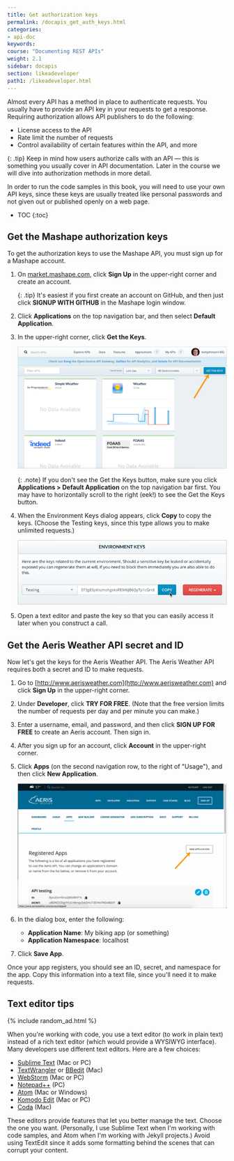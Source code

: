 ```yaml
---
title: Get authorization keys
permalink: /docapis_get_auth_keys.html
categories:
- api-doc
keywords:
course: "Documenting REST APIs"
weight: 2.1
sidebar: docapis
section: likeadeveloper
path1: /likeadeveloper.html
---
```


Almost every API has a method in place to authenticate requests. You usually have to provide an API key in your requests to get a response. Requiring authorization allows API publishers to do the following:

* License access to the API
* Rate limit the number of requests
* Control availability of certain features within the API, and more

{: .tip}
Keep in mind how users authorize calls with an API &mdash; this is something you usually cover in API documentation. Later in the course we will dive into authorization methods in more detail.

In order to run the code samples in this book, you will need to use your own API keys, since these keys are usually treated like personal passwords and not given out or published openly on a web page.

* TOC
{:toc}

## Get the Mashape authorization keys

To get the authorization keys to use the Mashape API, you must sign up for a Mashape account.

1.  On [market.mashape.com](https://market.mashape.com/), click **Sign Up** in the upper-right corner and create an account.

	  {: .tip}
	  It's easiest if you first create an account on GitHub, and then just click **SIGNUP WITH GITHUB** in the Mashape login window.

2.  Click **Applications** on the top navigation bar, and then select **Default Application**.
3.  In the upper-right corner, click **Get the Keys**.

	  <img src="images/mashape_get_keys.png" alt="Mashape -- getting the keys" />

	  {: .note}
	  If you don't see the Get the Keys button, make sure you click <b>Applications > Default Application</b> on the top navigation bar first. You may have to horizontally scroll to the right (eek!) to see the Get the Keys button.

3.  When the Environment Keys dialog appears, click **Copy** to copy the keys. (Choose the Testing keys, since this type allows you to make unlimited requests.)

    <img src="images/environmentkeys.png" alt="Mashape keys" />

4.  Open a text editor and paste the key so that you can easily access it later when you construct a call.

## Get the Aeris Weather API secret and ID

Now let's get the keys for the Aeris Weather API. The Aeris Weather API requires both a secret and ID to make requests.

1.  Go to [http://www.aerisweather.com](http://www.aerisweather.com) and click **Sign Up** in the upper-right corner.
2.  Under **Developer**, click **TRY FOR FREE**. (Note that the free version limits the number of requests per day and per minute you can make.)
3.  Enter a username, email, and password, and then click **SIGN UP FOR FREE** to create an Aeris account. Then sign in.
4.  After you sign up for an account, click **Account** in the upper-right corner.

5.  Click **Apps** (on the second navigation row, to the right of "Usage"), and then click **New Application**.

    <a class="noCrossRef" href="https://www.aerisweather.com/account/apps"><img src="images/aerisaccount.png" alt="Aeris account" /></a>

6.  In the dialog box, enter the following:
    * **Application Name**: My biking app (or something)
    * **Application Namespace**: localhost
7.  Click **Save App**.  

Once your app registers, you should see an ID, secret, and namespace for the app. Copy this information into a text file, since you'll need it to make requests.

## Text editor tips

{% include random_ad.html %}

When you're working with code, you use a text editor (to work in plain text) instead of a rich text editor (which would provide a WYSIWYG interface). Many developers use different text editors. Here are a few choices:

* [Sublime Text](http://www.sublimetext.com/) (Mac or PC)
* [TextWrangler](http://www.barebones.com/products/textwrangler/) or [BBedit](http://www.barebones.com/products/bbedit/) (Mac)
* [WebStorm](https://www.jetbrains.com/webstorm/) (Mac or PC)
* [Notepad++](https://notepad-plus-plus.org/) (PC)
* [Atom](https://atom.io/) (Mac or Windows)
* [Komodo Edit](http://komodoide.com/komodo-edit/) (Mac or PC)
* [Coda](https://panic.com/coda/) (Mac)

These editors provide features that let you better manage the text. Choose the one you want. (Personally, I use Sublime Text when I'm working with code samples, and Atom when I'm working with Jekyll projects.) Avoid using TextEdit since it adds some formatting behind the scenes that can corrupt your content.

